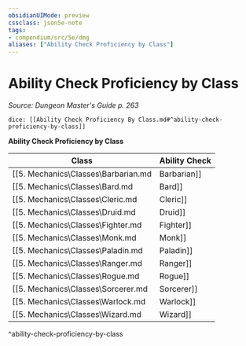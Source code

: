 ```yaml
---
obsidianUIMode: preview
cssclass: json5e-note
tags:
- compendium/src/5e/dmg
aliases: ["Ability Check Proficiency by Class"]
---
```

# Ability Check Proficiency by Class
*Source: Dungeon Master's Guide p. 263* 

`dice: [[Ability Check Proficiency By Class.md#^ability-check-proficiency-by-class]]`

**Ability Check Proficiency by Class**

| Class | Ability Check |
|-------|---------------|
| [[5. Mechanics\Classes\Barbarian.md|Barbarian]] | Strength, Dexterity, or Wisdom |
| [[5. Mechanics\Classes\Bard.md|Bard]] | Any one |
| [[5. Mechanics\Classes\Cleric.md|Cleric]] | Intelligence, Wisdom, or Charisma |
| [[5. Mechanics\Classes\Druid.md|Druid]] | Intelligence or Wisdom |
| [[5. Mechanics\Classes\Fighter.md|Fighter]] | Strength, Dexterity, or Wisdom |
| [[5. Mechanics\Classes\Monk.md|Monk]] | Strength, Dexterity, or Intelligence |
| [[5. Mechanics\Classes\Paladin.md|Paladin]] | Strength, Wisdom, or Charisma |
| [[5. Mechanics\Classes\Ranger.md|Ranger]] | Strength, Dexterity, or Wisdom |
| [[5. Mechanics\Classes\Rogue.md|Rogue]] | Dexterity, Intelligence, Wisdom, or Charisma |
| [[5. Mechanics\Classes\Sorcerer.md|Sorcerer]] | Intelligence or Charisma |
| [[5. Mechanics\Classes\Warlock.md|Warlock]] | Intelligence or Charisma |
| [[5. Mechanics\Classes\Wizard.md|Wizard]] | Intelligence or Wisdom |
^ability-check-proficiency-by-class